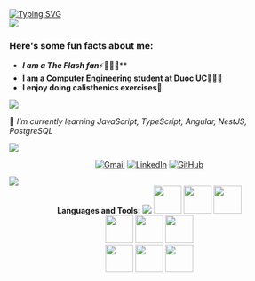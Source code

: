 <div>
  <a href="https://git.io/typing-svg">
    <img src="https://readme-typing-svg.herokuapp.com?font=Architects+Daughter&color=FFFF00&size=30&lines=Hey!+It's+Javier!" alt="Typing SVG" />
  </a>
</div>

<img src="https://user-images.githubusercontent.com/73097560/115834477-dbab4500-a447-11eb-908a-139a6edaec5c.gif">

<h3> Here's some fun facts about me: </h3>

- ***I am a The Flash fan***⚡🦸🏻‍♂️**
-  **I am a Computer Engineering student at Duoc UC👨🏻‍🎓**
-  **I enjoy doing calisthenics exercises💪**

<img src="https://user-images.githubusercontent.com/73097560/115834477-dbab4500-a447-11eb-908a-139a6edaec5c.gif">

🌱 *I’m currently learning JavaScript, TypeScript, Angular, NestJS, PostgreSQL*

<img src="https://user-images.githubusercontent.com/73097560/115834477-dbab4500-a447-11eb-908a-139a6edaec5c.gif">

<p align="center">
	<a href="mailto:ja.rodriguezc@duocuc.cl"><img img src="https://img.shields.io/badge/gmail-%23EA4335.svg?style=plastic&logo=gmail&logoColor=white" alt="Gmail"/></a>
	<a href="https://www.linkedin.com/in/javier-rodr%C3%ADguez-cortes-84797a222/"><img src="https://img.shields.io/badge/linkedin-%230A66C2.svg?style=plastic&logo=linkedin&logoColor=white" alt="LinkedIn"/></a>
	<a href="https://github.com/jaavispeed"><img src="https://img.shields.io/badge/github-%23181717.svg?style=plastic&logo=github&logoColor=white" alt="GitHub"/></a>
</p>

<img src="https://user-images.githubusercontent.com/73097560/115834477-dbab4500-a447-11eb-908a-139a6edaec5c.gif">

<div align="center">
  <b>Languages and Tools:</b>
  <img src="https://user-images.githubusercontent.com/73097560/115834477-dbab4500-a447-11eb-908a-139a6edaec5c.gif">
  
  
  <img width="50" src="https://cdn.jsdelivr.net/gh/devicons/devicon@latest/icons/angular/angular-original.svg" />
  <img width="50" src="https://cdn.jsdelivr.net/gh/devicons/devicon@latest/icons/nestjs/nestjs-original.svg" />
  <img width="50" src="https://cdn.jsdelivr.net/gh/devicons/devicon@latest/icons/postgresql/postgresql-original.svg" />
  <br>
  <img width="50" src="https://cdn.jsdelivr.net/gh/devicons/devicon@latest/icons/typescript/typescript-original.svg" />
  <img width="50" src="https://cdn.jsdelivr.net/gh/devicons/devicon@latest/icons/javascript/javascript-original.svg" />
  <img width="50" src="https://cdn.jsdelivr.net/gh/devicons/devicon@latest/icons/python/python-original.svg" />
  <br>
  <img width="50" src="https://cdn.jsdelivr.net/gh/devicons/devicon@latest/icons/tailwindcss/tailwindcss-original.svg" />      
  <img width="50" src="https://cdn.jsdelivr.net/gh/devicons/devicon@latest/icons/bootstrap/bootstrap-original.svg" />
  <img width="50" src="https://cdn.jsdelivr.net/gh/devicons/devicon@latest/icons/ionic/ionic-original.svg" /> 

                 
          
            
          
          
          
                    
</div>

